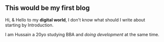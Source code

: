 ## This would be my first blog

Hi, & Hello to my **digital world**, I don't know what should I write about starting by Introduction.

I am Hussain a 20yo studying BBA and *doing development* at the same time. 
